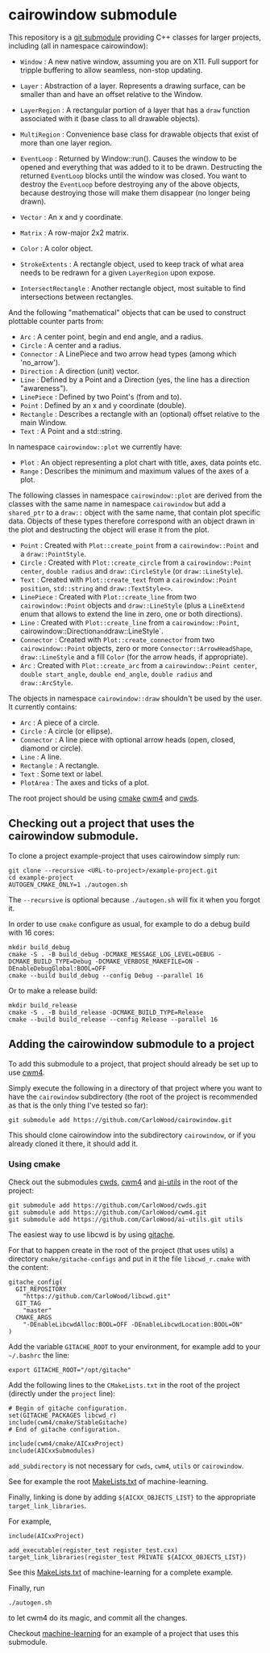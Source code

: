 # cairowindow submodule

This repository is a [git submodule](https://git-scm.com/book/en/v2/Git-Tools-Submodules)
providing C++ classes for larger projects, including (all in namespace cairowindow):

* ``Window`` : A new native window, assuming you are on X11. Full support for tripple buffering to allow seamless, non-stop updating.
* ``Layer`` : Abstraction of a layer. Represents a drawing surface, can be smaller than and have an offset relative to the Window.
* ``LayerRegion`` : A rectangular portion of a layer that has a `draw` function associated with it (base class to all drawable objects).
* ``MultiRegion`` : Convenience base class for drawable objects that exist of more than one layer region.
* ``EventLoop`` : Returned by Window::run(). Causes the window to be opened and everything that was added to it to be drawn. Destructing the returned `EventLoop` blocks until the window was closed. You want to destroy the `EventLoop` before destroying any of the above objects, because destroying those will make them disappear (no longer being drawn).

* ``Vector`` : An x and y coordinate.
* ``Matrix`` : A row-major 2x2 matrix.
* ``Color`` : A color object.
* ``StrokeExtents`` : A rectangle object, used to keep track of what area needs to be redrawn for a given `LayerRegion` upon expose.
* ``IntersectRectangle`` : Another rectangle object, most suitable to find intersections between rectangles.

And the following "mathematical" objects that can be used to construct plottable counter parts from:

* ``Arc`` : A center point, begin and end angle, and a radius.
* ``Circle`` : A center and a radius.
* ``Connector`` : A LinePiece and two arrow head types (among which 'no_arrow').
* ``Direction`` : A direction (unit) vector.
* ``Line`` : Defined by a Point and a Direction (yes, the line has a direction "awareness").
* ``LinePiece`` : Defined by two Point's (from and to).
* ``Point`` : Defined by an x and y coordinate (double).
* ``Rectangle`` : Describes a rectangle with an (optional) offset relative to the main Window.
* ``Text`` : A Point and a std::string.

In namespace `cairowindow::plot` we currently have:

* ``Plot`` : An object representing a plot chart with title, axes, data points etc.
* ``Range`` : Describes the minimum and maximum values of the axes of a plot.

The following classes in namespace `cairowindow::plot` are derived from the classes with the same
name in namespace `cairowindow` but add a `shared_ptr` to a `draw::` object with the same name, that
contain plot specific data. Objects of these types therefore correspond with an object drawn in the
plot and destructing the object will erase it from the plot.

* ``Point`` : Created with `Plot::create_point` from a `cairowindow::Point` and a `draw::PointStyle`.
* ``Circle`` : Created with `Plot::create_circle` from a `cairowindow::Point center`, `double radius` and `draw::CircleStyle` (or `draw::LineStyle`).
* ``Text`` : Created with `Plot::create_text` from a `cairowindow::Point position`, `std::string` and `draw::TextStyle<>`.
* ``LinePiece`` : Created with `Plot::create_line` from two `cairowindow::Point` objects and `draw::LineStyle` (plus a `LineExtend` enum that allows to extend the line in zero, one or both directions).
* ``Line`` : Created with `Plot::create_line` from a `cairowindow::Point`, cairowindow::Direction` and `draw::LineStyle`.
* ``Connector`` : Created with `Plot::create_connector` from two `cairowindow::Point` objects, zero or more `Connector::ArrowHeadShape`, `draw::LineStyle` and a fill `Color` (for the arrow heads, if appropriate).
* ``Arc`` : Created with `Plot::create_arc` from a `cairowindow::Point center`, `double start_angle`, `double end_angle`, `double radius` and `draw::ArcStyle`.

The objects in namespace `cairowindow::draw` shouldn't be used by the user.
It currently contains:

* ``Arc`` : A piece of a circle.
* ``Circle`` : A circle (or ellipse).
* ``Connector`` : A line piece with optional arrow heads (open, closed, diamond or circle).
* ``Line`` : A line.
* ``Rectangle`` : A rectangle.
* ``Text`` : Some text or label.
* ``PlotArea`` : The axes and ticks of a plot.

The root project should be using
[cmake](https://cmake.org/overview/)
[cwm4](https://github.com/CarloWood/cwm4) and
[cwds](https://github.com/CarloWood/cwds).

## Checking out a project that uses the cairowindow submodule.

To clone a project example-project that uses cairowindow simply run:

    git clone --recursive <URL-to-project>/example-project.git
    cd example-project
    AUTOGEN_CMAKE_ONLY=1 ./autogen.sh

The ``--recursive`` is optional because ``./autogen.sh`` will fix
it when you forgot it.

In order to use ``cmake`` configure as usual, for example to do a debug build with 16 cores:

    mkdir build_debug
    cmake -S . -B build_debug -DCMAKE_MESSAGE_LOG_LEVEL=DEBUG -DCMAKE_BUILD_TYPE=Debug -DCMAKE_VERBOSE_MAKEFILE=ON -DEnableDebugGlobal:BOOL=OFF
    cmake --build build_debug --config Debug --parallel 16

Or to make a release build:

    mkdir build_release
    cmake -S . -B build_release -DCMAKE_BUILD_TYPE=Release
    cmake --build build_release --config Release --parallel 16

## Adding the cairowindow submodule to a project

To add this submodule to a project, that project should already
be set up to use [cwm4](https://github.com/CarloWood/cwm4).

Simply execute the following in a directory of that project
where you want to have the ``cairowindow`` subdirectory (the
root of the project is recommended as that is the only thing
I've tested so far):

    git submodule add https://github.com/CarloWood/cairowindow.git

This should clone cairowindow into the subdirectory ``cairowindow``, or
if you already cloned it there, it should add it.

### Using cmake

Check out the submodules [cwds](https://github.com/CarloWood/cwds), [cwm4](https://github.com/CarloWood/cwm4)
and [ai-utils](https://github.com/CarloWood/ai-utils) in the root of the project:

    git submodule add https://github.com/CarloWood/cwds.git
    git submodule add https://github.com/CarloWood/cwm4.git
    git submodule add https://github.com/CarloWood/ai-utils.git utils

The easiest way to use libcwd is by using [gitache](https://github.com/CarloWood/gitache).

For that to happen create in the root of the project (that uses utils)
a directory ``cmake/gitache-configs`` and put in it the file ``libcwd_r.cmake``
with the content:

    gitache_config(
      GIT_REPOSITORY
        "https://github.com/CarloWood/libcwd.git"
      GIT_TAG
        "master"
      CMAKE_ARGS
        "-DEnableLibcwdAlloc:BOOL=OFF -DEnableLibcwdLocation:BOOL=ON"
    )

Add the variable ``GITACHE_ROOT`` to your environment,
for example add to your ``~/.bashrc`` the line:

    export GITACHE_ROOT="/opt/gitache"

Add the following lines to the ``CMakeLists.txt`` in the
root of the project (directly under the ``project`` line):

    # Begin of gitache configuration.
    set(GITACHE_PACKAGES libcwd_r)
    include(cwm4/cmake/StableGitache)
    # End of gitache configuration.

    include(cwm4/cmake/AICxxProject)
    include(AICxxSubmodules)

``add_subdirectory`` is not necessary for ``cwds``, ``cwm4``, ``utils`` or ``cairowindow``.

See for example the root [MakeLists.txt](https://github.com/CarloWood/machine-learning/blob/master/CMakeLists.txt) of machine-learning.

Finally, linking is done by adding ``${AICXX_OBJECTS_LIST}`` to
the appropriate ``target_link_libraries``.

For example,

    include(AICxxProject)

    add_executable(register_test register_test.cxx)
    target_link_libraries(register_test PRIVATE ${AICXX_OBJECTS_LIST})

See this [MakeLists.txt](https://github.com/CarloWood/machine-learning/blob/master/src/CMakeLists.txt)
of machine-learning for a complete example.

Finally, run

    ./autogen.sh

to let cwm4 do its magic, and commit all the changes.

Checkout [machine-learning](https://github.com/CarloWood/machine-learning)
for an example of a project that uses this submodule.
